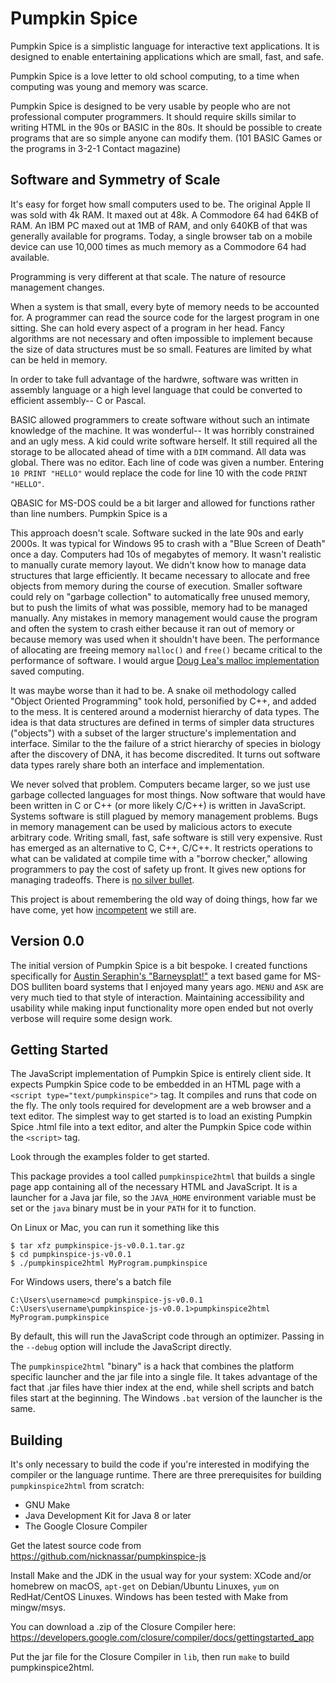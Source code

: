 # Pumpkin Spice

Pumpkin Spice is a simplistic language for interactive text
applications. It is designed to enable entertaining applications which
are small, fast, and safe.

Pumpkin Spice is a love letter to old school computing, to a time when
computing was young and memory was scarce.

Pumpkin Spice is designed to be very usable by people who are not
professional computer programmers. It should require skills similar to
writing HTML in the 90s or BASIC in the 80s. It should be possible to
create programs that are so simple anyone can modify them. (101 BASIC
Games or the programs in 3-2-1 Contact magazine)

## Software and Symmetry of Scale

It's easy for forget how small computers used to be.  The original
Apple II was sold with 4k RAM. It maxed out at 48k. A Commodore 64 had
64KB of RAM.  An IBM PC maxed out at 1MB of RAM, and only 640KB of
that was generally available for programs.  Today, a single browser
tab on a mobile device can use 10,000 times as much memory as a
Commodore 64 had available.

Programming is very different at that scale. The nature of resource
management changes.

When a system is that small, every byte of memory needs to be
accounted for.  A programmer can read the source code for the largest
program in one sitting.  She can hold every aspect of a program in her
head. Fancy algorithms are not necessary and often impossible to
implement because the size of data structures must be so small.
Features are limited by what can be held in memory.

In order to take full advantage of the hardwre, software was written
in assembly language or a high level language that could be converted
to efficient assembly-- C or Pascal.

BASIC allowed programmers to create software without such an intimate
knowledge of the machine.  It was wonderful-- It was horribly
constrained and an ugly mess.  A kid could write software herself.  It
still required all the storage to be allocated ahead of time with a
`DIM` command.  All data was global. There was no editor.  Each line
of code was given a number. Entering `10 PRINT "HELLO"` would replace
the code for line 10 with the code `PRINT "HELLO"`.

QBASIC for MS-DOS could be a bit larger and allowed for functions
rather than line numbers. Pumpkin Spice is a

This approach doesn't scale.  Software sucked in the late 90s and
early 2000s. It was typical for Windows 95 to crash with a "Blue
Screen of Death" once a day. Computers had 10s of megabytes of
memory. It wasn't realistic to manually curate memory layout. We
didn't know how to manage data structures that large efficiently.  It
became necessary to allocate and free objects from memory during the
course of execution.  Smaller software could rely on "garbage
collection" to automatically free unused memory, but to push the
limits of what was possible, memory had to be managed manually.  Any
mistakes in memory management would cause the program and often the
system to crash either because it ran out of memory or because memory
was used when it shouldn't have been.  The performance of allocating
are freeing memory `malloc()` and `free()` became critical to the
performance of software. I would argue [Doug Lea's malloc
implementation](https://gee.cs.oswego.edu/dl/html/malloc.html) saved
computing.

It was maybe worse than it had to be.  A snake oil methodology called
"Object Oriented Programming" took hold, personified by C++, and added
to the mess. It is centered around a modernist hierarchy of data
types. The idea is that data structures are defined in terms of
simpler data structures ("objects") with a subset of the larger
structure's implementation and interface.  Similar to the the failure
of a strict hierarchy of species in biology after the discovery of
DNA, it has become discredited.  It turns out software data types
rarely share both an interface and implementation.

We never solved that problem. Computers became larger, so we just use
garbage collected languages for most things.  Now software that would
have been written in C or C++ (or more likely C/C++) is written in
JavaScript.  Systems software is still plagued by memory management
problems.  Bugs in memory management can be used by malicious actors
to execute arbitrary code. Writing small, fast, safe software is still
very expensive.  Rust has emerged as an alternative to C, C++,
C/C++. It restricts operations to what can be validated at compile
time with a "borrow checker," allowing programmers to pay the cost of
safety up front. It gives new options for managing tradeoffs. There is
[no silver bullet](https://en.wikipedia.org/wiki/Fred_Brooks).

This project is about remembering the old way of doing things, how far
we have come, yet how
[incompetent](https://www.cve.org/About/Metrics#PublishedCVERecords)
we still are.

## Version 0.0

The initial version of Pumpkin Spice is a bit bespoke. I created
functions specifically for [Austin Seraphin's
"Barneysplat!"](https://breakintochat.com/blog/2013/05/08/austin-seraphin-creator-of-barneysplat/)
a text based game for MS-DOS bulliten board systems that I enjoyed
many years ago.  `MENU` and `ASK` are very much tied to that style of
interaction.  Maintaining accessibility and usability while making
input functionality more open ended but not overly verbose will
require some design work.

## Getting Started

The JavaScript implementation of Pumpkin Spice is entirely client
side.  It expects Pumpkin Spice code to be embedded in an HTML page
with a `<script type="text/pumpkinspice">` tag. It compiles and runs
that code on the fly. The only tools required for development are a
web browser and a text editor.  The simplest way to get started is to
load an existing Pumpkin Spice .html file into a text editor, and
alter the Pumpkin Spice code within the `<script>` tag.

Look through the examples folder to get started.

This package provides a tool called `pumpkinspice2html` that builds a
single page app containing all of the necessary HTML and
JavaScript. It is a launcher for a Java jar file, so the `JAVA_HOME`
environment variable must be set or the `java` binary must be in your
`PATH` for it to function.

On Linux or Mac, you can run it something like this

```
$ tar xfz pumpkinspice-js-v0.0.1.tar.gz
$ cd pumpkinspice-js-v0.0.1
$ ./pumpkinspice2html MyProgram.pumpkinspice
```

For Windows users, there's a batch file
```
C:\Users\username>cd pumpkinspice-js-v0.0.1
C:\Users\username\pumpkinspice-js-v0.0.1>pumpkinspice2html MyProgram.pumpkinspice
```

By default, this will run the JavaScript code through an optimizer.
Passing in the `--debug` option will include the JavaScript directly.

The `pumpkinspice2html` "binary" is a hack that combines the platform
specific launcher and the jar file into a single file. It takes
advantage of the fact that .jar files have thier index at the end,
while shell scripts and batch files start at the beginning.  The
Windows `.bat` version of the launcher is the same.

## Building

It's only necessary to build the code if you're interested in
modifying the compiler or the language runtime.  There are three
prerequisites for building `pumpkinspice2html` from scratch:

* GNU Make
* Java Development Kit for Java 8 or later
* The Google Closure Compiler

Get the latest source code from
https://github.com/nicknassar/pumpkinspice-js

Install Make and the JDK in the usual way for your system: XCode
and/or homebrew on macOS, `apt-get` on Debian/Ubuntu Linuxes, `yum` on
RedHat/CentOS Linuxes.  Windows has been tested with Make from
mingw/msys.

You can download a .zip of the Closure Compiler here:
https://developers.google.com/closure/compiler/docs/gettingstarted_app

Put the jar file for the Closure Compiler in `lib`, then run `make` to
build pumpkinspice2html.
